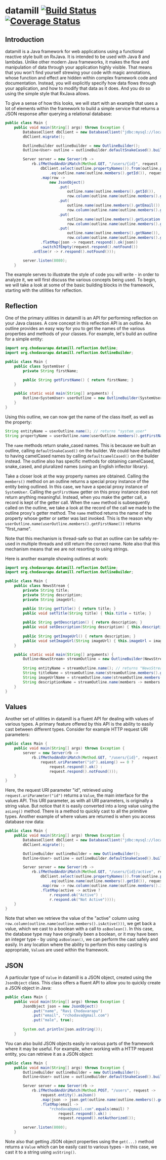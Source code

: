 # datamill [![Build Status](https://travis-ci.org/rchodava/datamill.svg?branch=master)](https://travis-ci.org/rchodava/datamill) [![Coverage Status](https://coveralls.io/repos/rchodava/datamill/badge.svg?branch=master&service=github)](https://coveralls.io/github/rchodava/datamill?branch=master)
## Introduction

datamill is a Java framework for web applications using a functional reactive style built on RxJava. It is intended to
be used with Java 8 and lambdas. Unlike other modern Java frameworks, it makes the flow and manipulation of data through
your application highly visible. That means that you won't find yourself strewing your code with magic annotations,
whose function and effect are hidden within complex framework code and documentation. Instead, you will explicitly
specify how data flows through your application, and how to modify that data as it does. And you do so using the simple
style that RxJava allows.

To give a sense of how this looks, we will start with an example that uses a lot of elements within the framework to build
a simple service that returns a JSON response after querying a relational database:

```java
public class Main {
    public void main(String[] args) throws Exception {
        DatabaseClient dbClient = new DatabaseClient("jdbc:mysql://localhost:3306/exampledb", "user", "pass");
        dbClient.migrate();

        OutlineBuilder outlineBuilder = new OutlineBuilder();
        Outline<User> outline = outlineBuilder.defaultSnakeCased().build(User.class);

        Server server = new Server(rb ->
            rb.ifMethodAndUriMatch(Method.GET, "/users/{id}", request ->
                dbClient.select(outline.propertyNames()).from(outline.pluralName()).where()
                    .eq(outline.name(outline.members().getId()), request.uriParameter("id").asLong())
                .map(row -> 
                    new JsonObject()
                        .put(
                            outline.name(outline.members().getId()),
                            row.column(outline.name(outline.members().getId())))
                        .put(
                            outline.name(outline.members().getEmail()),
                            row.column(outline.name(outline.members().getEmail())))
                        .put(
                            outline.name(outline.members().getLocation()),
                            row.column(outline.name(outline.members().getLocation())))
                        .put(
                            outline.name(outline.members().getName()),
                            row.column(outline.name(outline.members().getName()))));                        
                .flatMap(json -> request.respond().ok(json))
                .switchIfEmpty(request.respond().notFound())
            .orElse(r -> r.respond().notFound()));

        server.listen(8080);
    }
```

The example serves to illustrate the style of code you will write - in order to analyze it, we will first discuss the 
various concepts being used. To begin, we will take a look at some of the basic building blocks in the framework, 
starting with the utilities for reflection.

## Reflection

One of the primary utilities in datamill is an API for performing reflection on your Java classes. A core concept in 
this reflection API is an outline. An outline provides an easy way for you to get the names of the various properties 
and methods of your classes. For example, let's build an outline for a simple entity:

```java
import org.chodavarapu.datamill.reflection.Outline;
import org.chodavarapu.datamill.reflection.OutlineBuilder;

public class Main {
    public class SystemUser {
        private String firstName;

        public String getFirstName() { return firstName; }
    }

    public static void main(String[] arguments) {
        Outline<SystemUser> userOutline = new OutlineBuilder(SystemUser.class).defaultSnakeCased().build();
    }
}
```

Using this outline, we can now get the name of the class itself, as well as the property:

```java
String entityName = userOutline.name(); // returns "system_user"
String propertyName = userOutline.name(userOutline.members().getFirstName()); // returns "first_name"
```

The `name` methods return snake_cased names. This is because we built an outline, calling `defaultSnakeCased()` on the 
builder. We could have defaulted to having camelCased names by calling `defaultcamelCased()` on the builder instead. The
outline also has specific methods for obtaining camelCased, snake_cased, and pluralized names (using an English 
inflector library).

Take a closer look at the way property names are obtained. Calling the `members()` method on an outline returns a 
special proxy instance of the entity being outlined. In this case, we have a special proxy instance of `SystemUser`. 
Calling the `getFirstName` getter on this proxy instance does not return anything meaningful. Instead, when you make the
getter call, a record is kept of the getter call. When the `name` method is subsequently called on the outline, we take
a look at the record of the call we made to the outline proxy's getter method. The `name` method returns the name of the
property whose getter or setter was last invoked. This is the reason why 
`userOutline.name(userOutline.members().getFirstName())` returns "first_name".

Note that this mechanism is thread-safe so that an outline can be safely re-used in multiple threads and still return 
the correct name. Note also that this mechanism means that we are not resorting to using strings.

Here is another example showing outlines at work:

```java
import org.chodavarapu.datamill.reflection.Outline;
import org.chodavarapu.datamill.reflection.OutlineBuilder;

public class Main {
    public class NewsStream {
        private String title;
        private String description;
        private String imageUrl;

        public String getTitle() { return title; }
        public void setTitle(String title) { this.title = title; }
        
        public String getDescription() { return description; }
        public void setDescription(String description) { this.description = description; }
        
        public String getImageUrl() { return description; }
        public void setImageUrl(String imageUrl) { this.imageUrl = imageUrl; }
    }

    public static void main(String[] arguments) {
        Outline<NewsStream> streamOutline = new OutlineBuilder(NewsStream.class).defaultCamelCased().build();
        
        String entityName = streamOutline.name(); // returns "NewsStream"
        String titleName = streamOutline.name(streamOutline.members().getTitle()); // returns "title"
        String imageUrlName = streamOutline.name(streamOutline.members().getTitle()); // returns "imageUrl"
        String descriptionName = streamOutline.name(members -> members.setTitle("")); // returns "description"
    }
}
```

## Values

Another set of utilities in datamill is a fluent API for dealing with values of various types. A primary feature offered
by this API is the ability to easily cast between different types. Consider for example HTTP request URI parameters:

```java
public class Main {
    public void main(String[] args) throws Exception {
        server = new Server(rb ->
            rb.ifMethodAndUriMatch(Method.GET, "/users/{id}", request ->
                request.uriParameter("id").asLong() == 0 ? 
                    request.respond().ok() : 
                    request.respond().notFound()));
    }
}
```

Here, the request URI parameter "id", retrieved using `request.uriParameter("id")` returns a `Value`, the main interface
for the values API. This URI parameter, as with all URI parameters, is originally a string value. But notice that it is
easily converted into a long value using the `asLong()` method. There is a method to quickly cast to all the primitive
types. Another example of where values are returned is when you access database row data:

```java
public class Main {
    public void main(String[] args) throws Exception {
        DatabaseClient dbClient = new DatabaseClient("jdbc:mysql://localhost:3306/exampledb", "user", "pass");
        dbClient.migrate();

        OutlineBuilder outlineBuilder = new OutlineBuilder();
        Outline<User> outline = outlineBuilder.defaultSnakeCased().build(User.class);

        Server server = new Server(rb ->
            rb.ifMethodAndUriMatch(Method.GET, "/users/{id}/active", request ->
                dbClient.select(outline.propertyNames()).from(outline.pluralName()).where()
                    .eq(outline.name(outline.members().getId()), request.uriParameter("id").asLong())
                .map(row -> row.column(outline.name(outline.members().isActive())).asBoolean())
                .flatMap(active -> active ? 
                    r.respond.ok("Active") :
                    r.respond.ok("Not Active"))));
    }
}
```

Note that when we retrieve the value of the "active" column using `row.column(outline.name(outline.members().isActive()))`,
we get back a value, which we cast to a boolean with a call to `asBoolean()`. In this case, the database type may have
originally been a boolean, or it may have been an integer type - by using `asBoolean()`, we can perform the cast safely
and easily. In any location where the ability to perform this easy casting is appropriate, `Value`s are used within the
framework.

## JSON

A particular type of `Value` in datamill is a JSON object, created using the `JsonObject` class. This class offers a
fluent API to allow you to quickly create a JSON object in Java:

```java
public class Main {
    public void main(String[] args) throws Exception {
        JsonObject json = new JsonObject()
            .put("name", "Ravi Chodavarapu")
            .put("email", "rchodava@gmail.com")
            .put("male", true);
            
        System.out.println(json.asString());
    }
```

You can also build JSON objects easily in various parts of the framework where it may be useful. For example, when
working with a HTTP request entity, you can retrieve it as a JSON object:

```java
public class Main {
    public void main(String[] args) throws Exception {
        OutlineBuilder outlineBuilder = new OutlineBuilder();
        Outline<User> outline = outlineBuilder.defaultSnakeCased().build(User.class);

        Server server = new Server(rb ->
            rb.ifMethodAndUriMatch(Method.POST, "/users", request ->
                request.entity().asJson()
                .map(json -> json.get(outline.name(outline.members().getEmail()).asString())                 
                .flatMap(email -> 
                    "rchodava@gmail.com".equals(email) ? 
                        request.respond().ok() :
                        request.respond().notAuthorized());
                
        server.listen(8080);
    }
```

Note also that getting JSON object properties using the `get(...)` method returns a `Value` which can be easily cast to
various types - in this case, we cast it to a string using `asString()`.
